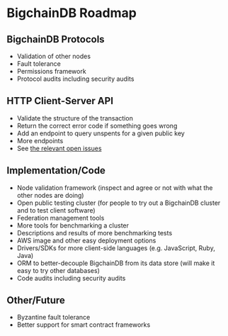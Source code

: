 # BigchainDB Roadmap

## BigchainDB Protocols
* Validation of other nodes
* Fault tolerance
* Permissions framework
* Protocol audits including security audits

## HTTP Client-Server API
* Validate the structure of the transaction
* Return the correct error code if something goes wrong
* Add an endpoint to query unspents for a given public key
* More endpoints
* See [the relevant open issues](https://github.com/bigchaindb/bigchaindb/issues?q=is%3Aissue+is%3Aopen+label%3Arest-api)

## Implementation/Code
* Node validation framework (inspect and agree or not with what the other nodes are doing)
* Open public testing cluster (for people to try out a BigchainDB cluster and to test client software)
* Federation management tools
* More tools for benchmarking a cluster
* Descriptions and results of more benchmarking tests
* AWS image and other easy deployment options
* Drivers/SDKs for more client-side languages (e.g. JavaScript, Ruby, Java)
* ORM to better-decouple BigchainDB from its data store (will make it easy to try other databases)
* Code audits including security audits

## Other/Future
* Byzantine fault tolerance
* Better support for smart contract frameworks
